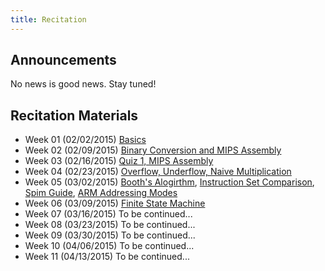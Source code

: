 ```yaml
---
title: Recitation
---
```

## Announcements
No news is good news. Stay tuned!

## Recitation Materials
- Week 01 (02/02/2015) [Basics](https://www.dropbox.com/s/ogsyih5ogj60p9b/slides.pdf?dl=0)
- Week 02 (02/09/2015) [Binary Conversion and MIPS Assembly](https://www.dropbox.com/s/m6zn486l253ysbi/slides.pdf?dl=0)
- Week 03 (02/16/2015) [Quiz 1, MIPS Assembly](https://www.dropbox.com/s/2wr7fwmglvyrosy/slides.pdf?dl=0)
- Week 04 (02/23/2015) [Overflow, Underflow, Naive Multiplication](https://www.dropbox.com/s/sl8eb50i5z59bk3/Recitation.pdf?dl=0)
- Week 05 (03/02/2015)
    [Booth's Alogirthm](https://www.dropbox.com/s/ygd286bcmyikmdg/week_05.pdf?dl=0),
    [Instruction Set Comparison](https://www.dropbox.com/s/c4nqwv3cn0zkjdn/slides.pdf?dl=0),
    [Spim Guide](https://www.dropbox.com/s/p6dr3nu0hd5miy2/spim.pdf?dl=0),
    [ARM Addressing Modes](ftp://www.cs.uregina.ca/pub/class/301/ARM-addressing/lecture.html)
- Week 06 (03/09/2015) [Finite State Machine](https://www.dropbox.com/s/ssnk0klkit8ny48/week06.pdf?dl=0)
- Week 07 (03/16/2015) To be continued...
- Week 08 (03/23/2015) To be continued...
- Week 09 (03/30/2015) To be continued...
- Week 10 (04/06/2015) To be continued...
- Week 11 (04/13/2015) To be continued...
